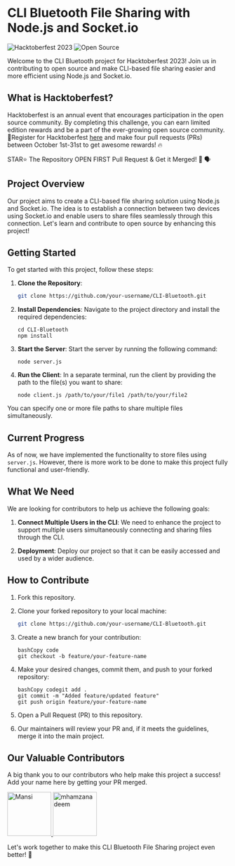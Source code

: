 # CLI Bluetooth File Sharing with Node.js and Socket.io

![Hacktoberfest 2023](https://img.shields.io/badge/Hacktoberfest-2023-blueviolet.svg)
![Open Source](https://img.shields.io/badge/Open%20Source-Yes-brightgreen.svg)

Welcome to the CLI Bluetooth project for Hacktoberfest 2023! Join us in contributing to open source and make CLI-based file sharing easier and more efficient using Node.js and Socket.io.

## What is Hacktoberfest?

Hacktoberfest is an annual event that encourages participation in the open source community. By completing this challenge, you can earn limited edition rewards and be a part of the ever-growing open source community.📢Register for Hacktoberfest [here](https://hacktoberfest.com) and make four pull requests (PRs) between October 1st-31st to get awesome rewards! 🔥

STAR⭐ The Repository OPEN FIRST Pull Request & Get it Merged! 🎉 🗣

## Project Overview

Our project aims to create a CLI-based file sharing solution using Node.js and Socket.io. The idea is to establish a connection between two devices using Socket.io and enable users to share files seamlessly through this connection. Let's learn and contribute to open source by enhancing this project!

## Getting Started

To get started with this project, follow these steps:

1. **Clone the Repository**: 
   ```bash
   git clone https://github.com/your-username/CLI-Bluetooth.git
   
2. **Install Dependencies**: Navigate to the project directory and install the required dependencies:

    ```
    cd CLI-Bluetooth
    npm install
    ```

3. **Start the Server**: Start the server by running the following command:

    ```
    node server.js
    ```

4. **Run the Client**: In a separate terminal, run the client by providing the path to the file(s) you want to share:

    ```
    node client.js /path/to/your/file1 /path/to/your/file2
    ```

You can specify one or more file paths to share multiple files simultaneously.
   
## Current Progress

As of now, we have implemented the functionality to store files using `server.js`. However, there is more work to be done to make this project fully functional and user-friendly.

## What We Need

We are looking for contributors to help us achieve the following goals:

1. **Connect Multiple Users in the CLI**: We need to enhance the project to support multiple users simultaneously connecting and sharing files through the CLI.

2. **Deployment**: Deploy our project so that it can be easily accessed and used by a wider audience.

## How to Contribute

1. Fork this repository.

2. Clone your forked repository to your local machine:

   ```bash
   git clone https://github.com/your-username/CLI-Bluetooth.git
   ```

1. Create a new branch for your contribution:

   ```
   bashCopy code
   git checkout -b feature/your-feature-name
   ```

2. Make your desired changes, commit them, and push to your forked repository:

   ```
   bashCopy codegit add .
   git commit -m "Added feature/updated feature"
   git push origin feature/your-feature-name
   ```

3. Open a Pull Request (PR) to this repository.

4. Our maintainers will review your PR and, if it meets the guidelines, merge it into the main project.

## Our Valuable Contributors

A big thank you to our contributors who help make this project a success! Add your name here by getting your PR merged.

<div align="left">
  <a href="https://github.com/Mannxxx">
    <img src="https://images.weserv.nl/?url=https://github.com/Mannxxx.png?v=4&h=300&w=300&fit=cover&mask=circle&maxage=7d" width="100" height="100" alt="Mansi">
  </a>
   <a href="https://github.com/mhamzanadeem">
    <img src="https://images.weserv.nl/?url=https://github.com/mhamzanadeem.png?v=4&h=300&w=300&fit=cover&mask=circle&maxage=7d" width="100" height="100" alt="mhamzanadeem">
  </a>
</div>

Let's work together to make this CLI Bluetooth File Sharing project even better! 🚀
